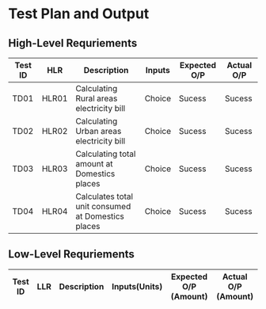 # **Test Plan and Output**

## High-Level Requriements

|Test ID| HLR | Description| Inputs|Expected O/P | Actual O/P|
--- | --- | --- | --- | --- | --- |
|TD01|HLR01|Calculating Rural areas electricity bill|Choice|Sucess|Sucess|
|TD02|HLR02|Calculating Urban areas electricity bill|Choice|Sucess|Sucess|
|TD03|HLR03|Calculating total amount at Domestics places|Choice|Sucess|Sucess|
|TD04|HLR04|Calculates total unit consumed at Domestics places|Choice|Sucess|Sucess|


## Low-Level Requriements



|Test ID| LLR | Description| Inputs(Units)|Expected O/P (Amount)| Actual O/P (Amount)|
--- | --- | --- | --- | --- | --- |
